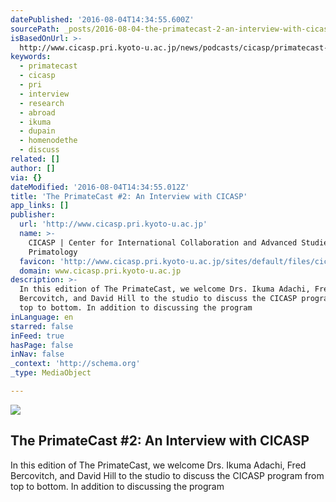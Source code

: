 ```yaml
---
datePublished: '2016-08-04T14:34:55.600Z'
sourcePath: _posts/2016-08-04-the-primatecast-2-an-interview-with-cicasp.md
isBasedOnUrl: >-
  http://www.cicasp.pri.kyoto-u.ac.jp/news/podcasts/cicasp/primatecast-2-interview-cicasp
keywords:
  - primatecast
  - cicasp
  - pri
  - interview
  - research
  - abroad
  - ikuma
  - dupain
  - homenodethe
  - discuss
related: []
author: []
via: {}
dateModified: '2016-08-04T14:34:55.012Z'
title: 'The PrimateCast #2: An Interview with CICASP'
app_links: []
publisher:
  url: 'http://www.cicasp.pri.kyoto-u.ac.jp'
  name: >-
    CICASP | Center for International Collaboration and Advanced Studies in
    Primatology
  favicon: 'http://www.cicasp.pri.kyoto-u.ac.jp/sites/default/files/cicasp_favicon.ico'
  domain: www.cicasp.pri.kyoto-u.ac.jp
description: >-
  In this edition of The PrimateCast, we welcome Drs. Ikuma Adachi, Fred
  Bercovitch, and David Hill to the studio to discuss the CICASP program from
  top to bottom. In addition to discussing the program
inLanguage: en
starred: false
inFeed: true
hasPage: false
inNav: false
_context: 'http://schema.org'
_type: MediaObject

---
```

<article style=""><img src="https://imgflo.herokuapp.com/graph/vahj1ThiexotieMo/7f1b1c75bb557135bf56462633567bb5/noop.jpg?input=http%3A%2F%2Fwww.cicasp.pri.kyoto-u.ac.jp%2Fsites%2Fdefault%2Ffiles%2Fnews%2Fnews-cicasp.jpg" /><h1>The PrimateCast #2: An Interview with CICASP</h1><p>In this edition of The PrimateCast, we welcome Drs. Ikuma Adachi, Fred Bercovitch, and David Hill to the studio to discuss the CICASP program from top to bottom. In addition to discussing the program</p></article>